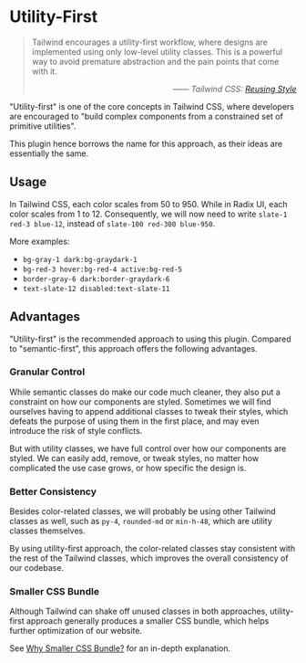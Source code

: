 # Utility-First

> Tailwind encourages a utility-first workflow, where designs are implemented using only low-level utility classes. This is a powerful way to avoid premature abstraction and the pain points that come with it.
>
> _<p align="right">—— Tailwind CSS: <a href="https://tailwindcss.com/docs/reusing-styles" target="_blank" rel="noreferrer">Reusing Style</a></p>_

"Utility-first" is one of the core concepts in Tailwind CSS, where developers are encouraged to "build complex components from a constrained set of primitive utilities".

This plugin hence borrows the name for this approach, as their ideas are essentially the same.

## Usage

In Tailwind CSS, each color scales from 50 to 950. While in Radix UI, each color scales from 1 to 12. Consequently, we will now need to write `slate-1 red-3 blue-12`, instead of `slate-100 red-300 blue-950`.

More examples:

- `bg-gray-1 dark:bg-graydark-1`
- `bg-red-3 hover:bg-red-4 active:bg-red-5`
- `border-gray-6 dark:border-graydark-6`
- `text-slate-12 disabled:text-slate-11`

## Advantages

"Utility-first" is the recommended approach to using this plugin. Compared to "semantic-first", this approach offers the following advantages.

### Granular Control

While semantic classes do make our code much cleaner, they also put a constraint on how our components are styled. Sometimes we will find ourselves having to append additional classes to tweak their styles, which defeats the purpose of using them in the first place, and may even introduce the risk of style conflicts.

But with utility classes, we have full control over how our components are styled. We can easily add, remove, or tweak styles, no matter how complicated the use case grows, or how specific the design is.

### Better Consistency

Besides color-related classes, we will probably be using other Tailwind classes as well, such as `py-4`, `rounded-md` or `min-h-48`, which are utility classes themselves.

By using utility-first approach, the color-related classes stay consistent with the rest of the Tailwind classes, which improves the overall consistency of our codebase.

### Smaller CSS Bundle

Although Tailwind can shake off unused classes in both approaches, utility-first approach generally produces a smaller CSS bundle, which helps further optimization of our website.

See [Why Smaller CSS Bundle?](/faq/why-smaller-css-bundle) for an in-depth explanation.

